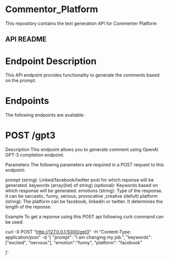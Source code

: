 # Commentor_Platform
This repository contains the text generation API for Commenter Platform 

## API README
# Endpoint Description
This API endpoint provides functionality to generate the comments based on the prompt.

# Endpoints
The following endpoints are available:

# POST /gpt3
Description
This endpoint allows you to generate comment using OpenAI GPT-3 completion endpoint.

Parameters
The following parameters are required in a POST request to this endpoint:

prompt (string): Linked/facebook/twitter post for which reponse will be generated.
keywords (array(list) of string) (optional): Keywords based on which response will be generated.
emotions (string): Type of the response. It can be sarcastic, funny, serious, provocative ,creative (defult)
platform (string): The platform can be facebook, linkedin or twitter. It determines the length of the reponse.

Example
To get a reponse using this POST api following curk command can be used:

curl -X POST "http://127.0.0.1:5000/gpt3" -H "Content-Type: application/json" -d '{
    "prompt": "I am changing my job.",
    "keywords":["excited", "nervous"],
    "emotion":"funny",
    "platform": "facebook"

}'
